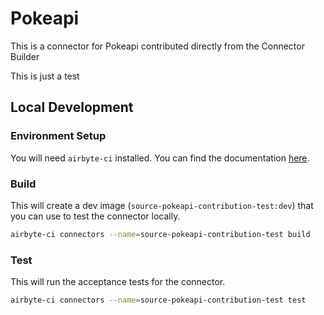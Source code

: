 # Pokeapi
This is a connector for Pokeapi contributed directly from the Connector Builder

This is just a test
## Local Development
### Environment Setup
You will need `airbyte-ci` installed. You can find the documentation [here](airbyte-ci).

### Build
This will create a dev image (`source-pokeapi-contribution-test:dev`) that you can use to test the connector locally.
```bash
airbyte-ci connectors --name=source-pokeapi-contribution-test build
```

### Test
This will run the acceptance tests for the connector.
```bash
airbyte-ci connectors --name=source-pokeapi-contribution-test test
```
